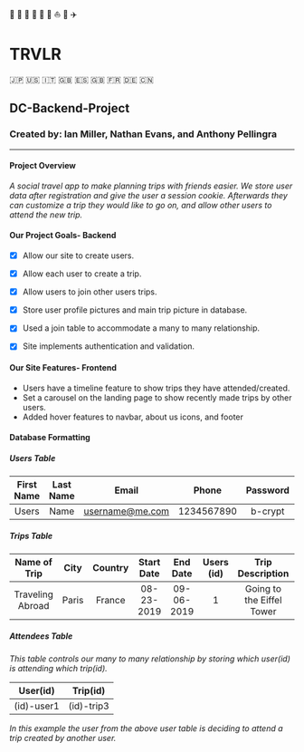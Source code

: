 :tokyo_tower: :statue_of_liberty: :mount_fuji: :bridge_at_night: :ship: :car: :sailboat: :steam_locomotive: :airplane:
# TRVLR
:jp: :us: :it: :uk: :es: :gb: :fr: :de: :cn:

## DC-Backend-Project

### Created by: Ian Miller, Nathan Evans, and Anthony Pellingra
---
  
#### Project Overview

*A social travel app to make planning trips with friends easier. We store user data after registration and give the user a session cookie. Afterwards they can customize a trip they would like to go on, and allow other users to attend the new trip.*

#### Our Project Goals- Backend

- [x] Allow our site to create users.
- [x] Allow each user to create a trip.
- [x] Allow users to join other users trips.
- [x] Store user profile pictures and main trip picture in database.
- [x] Used a join table to accommodate a many to many relationship.
- [x] Site implements authentication and validation.


#### Our Site Features- Frontend

* Users have a timeline feature to show trips they have attended/created.
* Set a carousel on the landing page to show recently made trips by other users. 
* Added hover features to navbar, about us icons, and footer

#### Database Formatting

##### Users Table

| First Name | Last Name | Email | Phone | Password | Picture |
|:----------:|:--------:|:----:|:----:|:-------:|:------:|
| Users | Name | username@me.com | 1234567890 | b-crypt | File/Path/to/profile/pic/storage|

##### Trips Table

| Name of Trip | City| Country | Start Date | End Date | Users (id) | Trip Description | Picture |
|:------------:|:---:|:-------:|:----------:|:--------:|:----:|:----------------:|:-------:|
| Traveling Abroad | Paris | France | 08-23-2019 | 09-06-2019| 1 | Going to the Eiffel Tower| File/path/to trip/image/storage|

##### Attendees Table

*This table controls our many to many relationship by storing which user(id) is attending which trip(id).*

| User(id) | Trip(id) |
|:--------:|:--------:|
| (id)-user1 | (id)-trip3|

*In this example the user from the above user table is deciding to attend a trip created by another user.*





